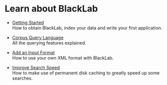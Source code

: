 # Learn about BlackLab

- [Getting Started](getting-started.html)<br/>
  How to obtain BlackLab, index your data and write your first application.
  
- [Corpus Query Language](corpus-query-language.html)<br/>
  All the querying features explained.

- [Add an Input Format](add-input-format.html)<br/>
  How to use your own XML format with BlackLab.

- [Improve Search Speed](improve-search-speed.html)<br/>
  How to make use of permanent disk caching to greatly speed up some searches.


